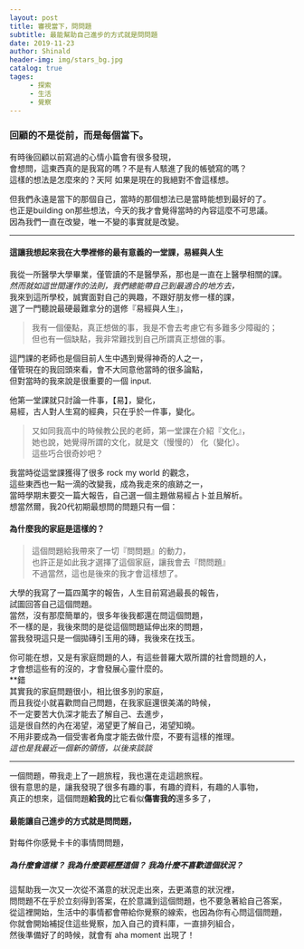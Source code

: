 ```yaml
---
layout: post
title: 審視當下，問問題
subtitle: 最能幫助自己進步的方式就是問問題
date: 2019-11-23
author: Shinald
header-img: img/stars_bg.jpg
catalog: true
tages: 
     - 探索
     - 生活
     - 覺察
---
```




### 回顧的不是從前，而是每個當下。

有時後回顧以前寫過的心情小篇會有很多發現，  
會想問，這東西真的是我寫的嗎？不是有人駭進了我的帳號寫的嗎？  
這樣的想法是怎麼來的？天阿 如果是現在的我絕對不會這樣想。

但我們永遠是當下的那個自己，當時的那個想法已是當時能想到最好的了。  
也正是building on那些想法，今天的我才會覺得當時的內容這麼不可思議。  
因為我們一直在改變，唯一不變的事實就是改變。

---
#### 這讓我想起來我在大學裡修的最有意義的一堂課，易經與人生  
我從一所醫學大學畢業，僅管讀的不是醫學系，那也是一直在上醫學相關的課。  
*然而就如這世間運作的法則，我們總能帶自己到最適合的地方去，*  
我來到這所學校，誠實面對自己的興趣，不跟好朋友修一樣的課，  
選了一門聽說最硬最難拿分的選修『易經與人生』，  
>我有一個優點，真正想做的事，我是不會去考慮它有多難多少障礙的；  
但也有一個缺點，我非常難找到自己所謂真正想做的事。  

這門課的老師也是個目前人生中遇到覺得神奇的人之一，  
僅管現在的我回頭來看，會不大同意他當時的很多論點，  
但對當時的我來說是很重要的一個 input.  

他第一堂課就只討論一件事，【易】，變化，  
易經，古人對人生寫的經典，只在乎於一件事，變化。  
>又如同我高中的時候教公民的老師，第一堂課在介紹『文化』，  
她也說，她覺得所謂的文化，就是文（慢慢的） 化（變化）。  
這些巧合很奇妙吧？  

我當時從這堂課獲得了很多 rock my world 的觀念，  
這些東西也一點一滴的改變我，成為我走來的痕跡之一，  
當時學期末要交一篇大報告，自己選一個主題做易經占卜並且解析。  
想當然爾，我20代初期最想問的問題只有一個：  
#### 為什麼我的家庭是這樣的？  


>這個問題給我帶來了一切『問問題』的動力，  
也許正是如此我才選擇了這個家庭，讓我會去『問問題』  
不過當然，這也是後來的我才會這樣想了。  

大學的我寫了一篇四萬字的報告，人生目前寫過最長的報告，  
試圖回答自己這個問題。  
當然，沒有那麼簡單的，很多年後我都還在問這個問題，  
不一樣的是，我後來問的是從這個問題延伸出來的問題，  
當我發現這只是一個拋磚引玉用的磚，我後來在找玉。  

你可能在想，又是有家庭問題的人，有這些普羅大眾所謂的社會問題的人，  
才會想這些有的沒的，才會發展心靈什麼的。  
**錯  
其實我的家庭問題很小，相比很多別的家庭，  
而且我從小就喜歡問自己問題，在我家庭還很美滿的時候，  
不一定要苦大仇深才能去了解自己、去進步，  
這是很自然的內在渴望，渴望更了解自己，渴望知曉。  
不用非要成為一個受害者角度才能去做什麼，不要有這樣的推理。  
*這也是我最近一個新的領悟，以後來談談*

---
一個問題，帶我走上了一趟旅程，我也還在走這趟旅程。  
很有意思的是，讓我發現了很多有趣的事，有趣的資料，有趣的人事物，  
真正的想來，這個問題**給我的**比它看似**傷害我的**還多多了，  

#### 最能讓自己進步的方式就是問問題，  
對每件你感覺卡卡的事情問問題，  
##### 為什麼會這樣？ 我為什麼要經歷這個？ 我為什麼不喜歡這個狀況？  
這幫助我一次又一次從不滿意的狀況走出來，去更滿意的狀況裡，  
問問題不在乎於立刻得到答案，在於意識到這個問題，也不要急著給自己答案，  
從這裡開始，生活中的事情都會帶給你覺察的線索，也因為你有心問這個問題，  
你就會開始補捉住這些覺察，加入自己的資料庫，一直排列組合，  
然後準備好了的時候，就會有 aha moment 出現了！  





